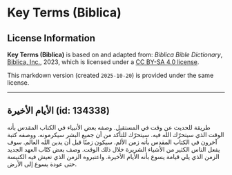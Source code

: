 # Key Terms (Biblica)

## License Information

**Key Terms (Biblica)** is based on and adapted from: _Biblica Bible Dictionary_, [Biblica, Inc.](https://www.biblica.com/), 2023, which is licensed under a [CC BY-SA 4.0 license](https://creativecommons.org/licenses/by-sa/4.0/legalcode.en).

This markdown version (created `2025-10-20`) is provided under the same license.



--------------------------------

## الأيام الأخيرة (id: 134338)

طريقة للحديث عن وقت في المستقبل. وصفه بعض الأنبياء في الكتاب المقدس بأنه الوقت الذي سيتحرّك الله فيه. سيتحرّك للتأكد من أن جميع البشر سيكرمونه. ووصفه كتبة آخرون في الكتاب المقدس بأنه زمن الألم. سيكون زمنًا قبل أن يدين الله العالم. سوف يفعل الناس الكثير من الأشياء الشريرة خلال ذلك الوقت. وصف بعض كتّاب العهد الجديد الزمن الذي يلي قيامة يسوع بأنه الأيام الأخيرة. واعتبروه الزمن الذي تعيش فيه الكنيسة حتى عودة يسوع إلى الأرض.


